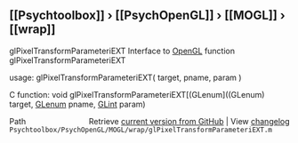 ## [[Psychtoolbox]] &#8250; [[PsychOpenGL]] &#8250; [[MOGL]] &#8250; [[wrap]]

glPixelTransformParameteriEXT  Interface to [OpenGL](OpenGL) function glPixelTransformParameteriEXT  
  
usage:  glPixelTransformParameteriEXT( target, pname, param )  
  
C function:  void glPixelTransformParameteriEXT[(GLenum]((GLenum) target, [GLenum](GLenum) pname, [GLint](GLint) param)  




<div class="code_header" style="text-align:right;">
  <span style="float:left;">Path&nbsp;&nbsp;</span> <span class="counter">Retrieve <a href=
  "https://raw.github.com/Psychtoolbox-3/Psychtoolbox-3/beta/Psychtoolbox/PsychOpenGL/MOGL/wrap/glPixelTransformParameteriEXT.m">current version from GitHub</a> | View <a href=
  "https://github.com/Psychtoolbox-3/Psychtoolbox-3/commits/beta/Psychtoolbox/PsychOpenGL/MOGL/wrap/glPixelTransformParameteriEXT.m">changelog</a></span>
</div>
<div class="code">
  <code>Psychtoolbox/PsychOpenGL/MOGL/wrap/glPixelTransformParameteriEXT.m</code>
</div>

